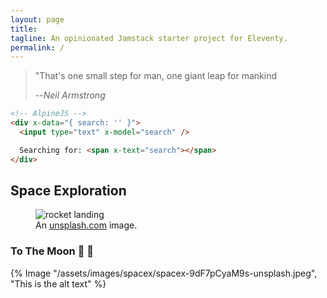 ```yaml
---
layout: page
title:
tagline: An opinionated Jamstack starter project for Eleventy.
permalink: /
---
```


> "That's one small step for man, one giant leap for mankind
>
> --<cite>Neil Armstrong</cite>

```html
<!-- AlpineJS -->
<div x-data="{ search: '' }">
  <input type="text" x-model="search" />

  Searching for: <span x-text="search"></span>
</div>
```

## Space Exploration

<figure>
  <img
    style="aspect-ratio: 16/9; "
    src="/assets/images/taiki-ishikawa-lq1KA7HAdH0-unsplash.jpeg"
    alt="rocket landing"
  />
  <figcaption>
    An
    <a href="https://unsplash.com/photos/MEW1f-yu2KI" target="_blank">unsplash.com</a> image.
  </figcaption>
</figure>

### To The Moon 🌙 🔭

<!-- ![The Moon](/assets/images/spacex/testing.jpeg)


{% Image "/assets/images/spacex/anirudh-w_WZRYHb-D0-unsplash.jpeg", "This is the alt text"  %} -->
{% Image "/assets/images/spacex/spacex-9dF7pCyaM9s-unsplash.jpeg", "This is the alt text"  %}
<!-- {% Image "/assets/images/adam-miller.jpg", "This is the alt text", "(min-width: 30em) 50vw, 100vw" %} -->
